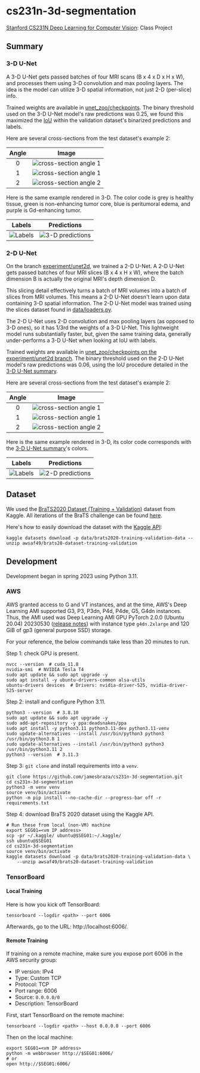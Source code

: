 # cs231n-3d-segmentation

[Stanford CS231N Deep Learning for Computer Vision][1]: Class Project

## Summary

<a name="3d_unet_summary"></a>

### 3-D U-Net

A 3-D U-Net gets passed batches of four MRI scans (B x 4 x D x H x W),
and processes them using 3-D convolution and max pooling layers.
The idea is the model can utilize 3-D spatial information,
not just 2-D (per-slice) info.

Trained weights are available in [unet_zoo/checkpoints](unet_zoo/checkpoints).
The binary threshold used on the 3-D U-Net model's raw predictions was 0.25,
we found this maximized the [IoU](https://en.wikipedia.org/wiki/Jaccard_index)
within the validation dataset's binarized predictions and labels.

Here are several cross-sections from the test dataset's example 2:

| Angle |                                 Image                                 |
| :---: | :-------------------------------------------------------------------: |
|   0   | ![cross-section angle 1](docs/assets/unet3d_inference_ex2_angle0.png) |
|   1   | ![cross-section angle 1](docs/assets/unet3d_inference_ex2_angle1.png) |
|   2   | ![cross-section angle 2](docs/assets/unet3d_inference_ex2_angle2.png) |

Here is the same example rendered in 3-D.
The color code is
grey is healthy tissue,
green is non-enhancing tumor core,
blue is peritumoral edema,
and purple is Gd-enhancing tumor.

|                            Labels                             |                                    Predictions                                     |
| :-----------------------------------------------------------: | :--------------------------------------------------------------------------------: |
| ![Labels](<docs/assets/labels_ex2_ear(60,%20210,%20300).png>) | ![3-D predictions](<docs/assets/unet3d_predictions_ex2_ear(60,%20210,%20300).png>) |

### 2-D U-Net

On the branch [experiment/unet2d][2], we trained a 2-D U-Net.
A 2-D U-Net gets passed batches of four MRI slices (B x 4 x H x W),
where the batch dimension B is actually the original MRI's depth dimension D.

This slicing detail effectively turns a batch of MRI volumes
into a batch of slices from MRI volumes.
This means a 2-D U-Net doesn't learn upon
data containing 3-D spatial information.
The 2-D U-Net model was trained using the slices dataset
found in [data/loaders.py](data/loaders.py).

The 2-D U-Net uses 2-D convolution and max pooling layers (as opposed to 3-D ones),
so it has 1/3rd the weights of a 3-D U-Net.
This lightweight model runs substantially faster,
but, given the same training data,
generally under-performs a 3-D U-Net when looking at IoU with labels.

Trained weights are available in
[unet_zoo/checkpoints on the experiment/unet2d branch][7].
The binary threshold used on the 2-D U-Net model's raw predictions was 0.06,
using the IoU procedure detailed in the [3-D U-Net summary](#3d_unet_summary).

Here are several cross-sections from the test dataset's example 2:

| Angle |                                 Image                                 |
| :---: | :-------------------------------------------------------------------: |
|   0   | ![cross-section angle 1](docs/assets/unet2d_inference_ex2_angle0.png) |
|   1   | ![cross-section angle 1](docs/assets/unet2d_inference_ex2_angle1.png) |
|   2   | ![cross-section angle 2](docs/assets/unet2d_inference_ex2_angle2.png) |

Here is the same example rendered in 3-D,
its color code corresponds with
the [3-D U-Net summary](#3d_unet_summary)'s colors.

|                            Labels                             |                                    Predictions                                     |
| :-----------------------------------------------------------: | :--------------------------------------------------------------------------------: |
| ![Labels](<docs/assets/labels_ex2_ear(60,%20210,%20300).png>) | ![2-D predictions](<docs/assets/unet2d_predictions_ex2_ear(60,%20210,%20300).png>) |

## Dataset

We used the [BraTS2020 Dataset (Training + Validation)][5] dataset from Kaggle.
All iterations of the BraTS challenge can be found [here][3].

Here's how to easily download the dataset with the [Kaggle API][4]:

```console
kaggle datasets download -p data/brats2020-training-validation-data --unzip awsaf49/brats20-dataset-training-validation
```

## Development

Development began in spring 2023 using Python 3.11.

### AWS

AWS granted access to G and VT instances, and at the time,
AWS's Deep Learning AMI supported G3, P3, P3dn, P4d, P4de, G5, G4dn instances.
Thus, the AMI used was
Deep Learning AMI GPU PyTorch 2.0.0 (Ubuntu 20.04) 20230530 ([release notes][6])
with instance type `g4dn.2xlarge`
and 120 GiB of gp3 (general purpose SSD) storage.

For your reference, the below commands take less than 20 minutes to run.

Step 1: check GPU is present.

```shell
nvcc --version  # cuda_11.8
nvidia-smi  # NVIDIA Tesla T4
sudo apt update && sudo apt upgrade -y
sudo apt install -y ubuntu-drivers-common alsa-utils
ubuntu-drivers devices  # Drivers: nvidia-driver-525, nvidia-driver-525-server
```

Step 2: install and configure Python 3.11.

```shell
python3 --version  # 3.8.10
sudo apt update && sudo apt upgrade -y
sudo add-apt-repository -y ppa:deadsnakes/ppa
sudo apt install -y python3.11 python3.11-dev python3.11-venv
sudo update-alternatives --install /usr/bin/python3 python3 /usr/bin/python3.8 1
sudo update-alternatives --install /usr/bin/python3 python3 /usr/bin/python3.11 2
python3 --version  # 3.11.3
```

Step 3: `git clone` and install requirements into a `venv`.

```shell
git clone https://github.com/jamesbraza/cs231n-3d-segmentation.git
cd cs231n-3d-segmentation
python3 -m venv venv
source venv/bin/activate
python -m pip install --no-cache-dir --progress-bar off -r requirements.txt
```

Step 4: download BraTS 2020 dataset using the Kaggle API.

```shell
# Run these from local (non-VM) machine
export SEG01=<vm IP address>
scp -pr ~/.kaggle/ ubuntu@$SEG01:~/.kaggle/
ssh ubuntu@$SEG01
cd cs231n-3d-segmentation
source venv/bin/activate
kaggle datasets download -p data/brats2020-training-validation-data \
    --unzip awsaf49/brats20-dataset-training-validation
```

### TensorBoard

#### Local Training

Here is how you kick off TensorBoard:

```shell
tensorboard --logdir <path> --port 6006
```

Afterwards, go to the URL: http://localhost:6006/.

#### Remote Training

If training on a remote machine, make sure you expose port 6006
in the AWS security group:

- IP version: IPv4
- Type: Custom TCP
- Protocol: TCP
- Port range: 6006
- Source: `0.0.0.0/0`
- Description: TensorBoard

First, start TensorBoard on the remote machine:

```shell
tensorboard --logdir <path> --host 0.0.0.0 --port 6006
```

Then on the local machine:

```shell
export SEG01=<vm IP address>
python -m webbrowser http://$SEG01:6006/
# or
open http://$SEG01:6006/
```

[1]: http://cs231n.stanford.edu/
[2]: https://github.com/jamesbraza/cs231n-3d-segmentation/tree/experiment/unet2d
[3]: https://www.med.upenn.edu/cbica/brats/
[4]: https://github.com/Kaggle/kaggle-api
[5]: https://www.kaggle.com/datasets/awsaf49/brats20-dataset-training-validation
[6]: https://aws.amazon.com/releasenotes/aws-deep-learning-ami-gpu-pytorch-2-0-ubuntu-20-04/
[7]: https://github.com/jamesbraza/cs231n-3d-segmentation/tree/experiment/unet2d/unet_zoo/checkpoints
